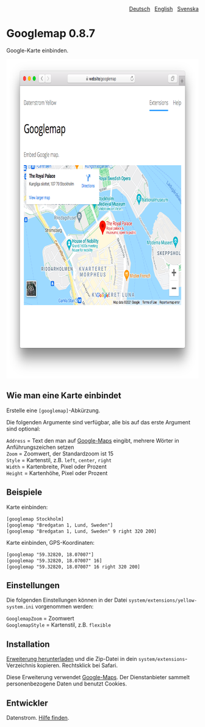 <p align="right"><a href="README-de.md">Deutsch</a> &nbsp; <a href="README.md">English</a> &nbsp; <a href="README-sv.md">Svenska</a></p>

Googlemap 0.8.7
===============
Google-Karte einbinden.

<p align="center"><img src="googlemap-screenshot.png?raw=true" width="795" height="836" alt="Bildschirmfoto"></p>

## Wie man eine Karte einbindet

Erstelle eine `[googlemap]`-Abkürzung.

Die folgenden Argumente sind verfügbar, alle bis auf das erste Argument sind optional:

`Address` = Text den man auf [Google-Maps](https://maps.google.com/) eingibt, mehrere Wörter in Anführungszeichen setzen  
`Zoom` = Zoomwert, der Standardzoom ist 15  
`Style` = Kartenstil, z.B. `left`, `center`, `right`  
`Width` = Kartenbreite, Pixel oder Prozent  
`Height` = Kartenhöhe, Pixel oder Prozent  

## Beispiele

Karte einbinden:

    [googlemap Stockholm]
    [googlemap "Bredgatan 1, Lund, Sweden"]
    [googlemap "Bredgatan 1, Lund, Sweden" 9 right 320 200]

Karte einbinden, GPS-Koordinaten:

    [googlemap "59.32820, 18.07007"]
    [googlemap "59.32820, 18.07007" 16]
    [googlemap "59.32820, 18.07007" 16 right 320 200]

## Einstellungen

Die folgenden Einstellungen können in der Datei `system/extensions/yellow-system.ini` vorgenommen werden:

`GooglemapZoom` = Zoomwert  
`GooglemapStyle` = Kartenstil, z.B. `flexible`  

## Installation

[Erweiterung herunterladen](https://github.com/datenstrom/yellow-extensions/raw/master/zip/googlemap.zip) und die Zip-Datei in dein `system/extensions`-Verzeichnis kopieren. Rechtsklick bei Safari.

Diese Erweiterung verwendet [Google-Maps](https://maps.google.com/). Der Dienstanbieter sammelt personenbezogene Daten und benutzt Cookies.

## Entwickler

Datenstrom. [Hilfe finden](https://datenstrom.se/de/yellow/help/).
